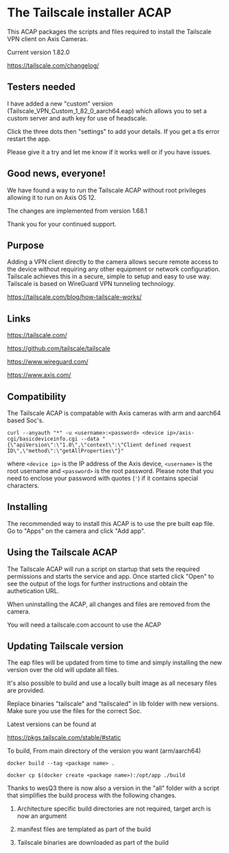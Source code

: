 # The Tailscale installer ACAP

This ACAP packages the scripts and files required to install the Tailscale VPN client on Axis Cameras.

Current version 1.82.0

https://tailscale.com/changelog/

## Testers needed

I have added a new "custom" version (Tailscale_VPN_Custom_1_82_0_aarch64.eap) which allows you to set a custom server and auth key for use of headscale.

Click the three dots then "settings" to add your details.
If you get a tls error restart the app.

Please give it a try and let me know if it works well or if you have issues.

## Good news, everyone!

We have found a way to run the Tailscale ACAP without root privileges allowing it to run on Axis OS 12.

The changes are implemented from version 1.68.1

Thank you for your continued support.

## Purpose

Adding a VPN client directly to the camera allows secure remote access to the device without requiring any other equipment or network configuration.
Tailscale achieves this in a secure, simple to setup and easy to use way.
Tailscale is based on WireGuard VPN tunneling technology.

https://tailscale.com/blog/how-tailscale-works/

## Links

https://tailscale.com/

https://github.com/tailscale/tailscale 

https://www.wireguard.com/

https://www.axis.com/

## Compatibility

The Tailscale ACAP is compatable with Axis cameras with arm and aarch64 based Soc's.

```
curl --anyauth "*" -u <username>:<password> <device ip>/axis-cgi/basicdeviceinfo.cgi --data "{\"apiVersion\":\"1.0\",\"context\":\"Client defined request ID\",\"method\":\"getAllProperties\"}"
```

where `<device ip>` is the IP address of the Axis device, `<username>` is the root username and `<password>` is the root password. Please
note that you need to enclose your password with quotes (`'`) if it contains special characters.

## Installing

The recommended way to install this ACAP is to use the pre built eap file.
Go to "Apps" on the camera and click "Add app".


## Using the Tailscale ACAP

The Tailscale ACAP will run a script on startup that sets the required permissions and starts the service and app.
Once started click "Open" to see the output of the logs for further instructions and obtain the authetication URL.

When uninstalling the ACAP, all changes and files are removed from the camera.

You will need a tailscale.com account to use the ACAP

## Updating Tailscale version

The eap files will be updated from time to time and simply installing the new version over the old will update all files.

It's also possible to build and use a locally built image as all necesary files are provided.

Replace binaries "tailscale" and "tailscaled" in lib folder with new versions.
Make sure you use the files for the correct Soc.

Latest versions can be found at 

https://pkgs.tailscale.com/stable/#static


To build, 
From main directory of the version you want (arm/aarch64)

```
docker build --tag <package name> . 
```
```
docker cp $(docker create <package name>):/opt/app ./build 
```

Thanks to wesQ3 there is now also a version in the "all" folder with a script that simplifies the build process with the following changes.

1. Architecture specific build directories are not required, target arch is now an argument

2. manifest files are templated as part of the build

3. Tailscale binaries are downloaded as part of the build





